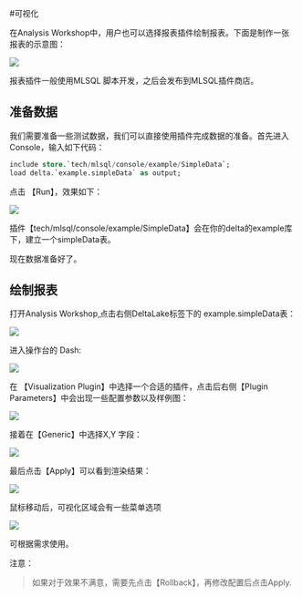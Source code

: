 #可视化

在Analysis Workshop中，用户也可以选择报表插件绘制报表。下面是制作一张报表的示意图：

![](http://docs.mlsql.tech/upload_images/3193f5e4-643e-4f34-8ce1-2fec99654b8b.png)

报表插件一般使用MLSQL 脚本开发，之后会发布到MLSQL插件商店。

## 准备数据

我们需要准备一些测试数据，我们可以直接使用插件完成数据的准备。首先进入 Console，输入如下代码：

```sql
include store.`tech/mlsql/console/example/SimpleData`;
load delta.`example.simpleData` as output;
```

点击 【Run】，效果如下：

![](http://docs.mlsql.tech/upload_images/ee9cd924-5883-41c7-a0a1-6855051ef8fc.png)

插件【tech/mlsql/console/example/SimpleData】会在你的delta的example库下，建立一个simpleData表。

现在数据准备好了。

## 绘制报表

打开Analysis Workshop,点击右侧DeltaLake标签下的 example.simpleData表：

![](http://docs.mlsql.tech/upload_images/a5e71f03-1a15-442b-bcfd-480724180bdb.png)

进入操作台的 Dash:

![](http://docs.mlsql.tech/upload_images/fffa4ca0-6ef8-47c8-a923-51003f622907.png)

在 【Visualization Plugin】中选择一个合适的插件，点击后右侧【Plugin Parameters】中会出现一些配置参数以及样例图：

![](http://docs.mlsql.tech/upload_images/fa1e7920-14aa-4bca-b645-1d4a3e4a9dff.png)

接着在【Generic】中选择X,Y 字段：

![](http://docs.mlsql.tech/upload_images/d2b9b722-e491-4bdb-a2f3-c96335865c87.png)

最后点击【Apply】可以看到渲染结果：

![](http://docs.mlsql.tech/upload_images/e10e1d51-5130-472a-b3b7-7243ccc7d713.png)

鼠标移动后，可视化区域会有一些菜单选项

![](http://docs.mlsql.tech/upload_images/e0d2709c-9cc9-47f0-8640-562063b68b15.png)

可根据需求使用。

注意： 

> 如果对于效果不满意，需要先点击【Rollback】，再修改配置后点击Apply.








